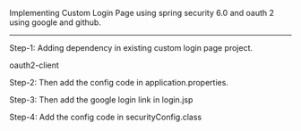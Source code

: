 Implementing Custom Login Page using spring security 6.0 and oauth 2 using google and github. 
_____________________________________________________________
Step-1: Adding dependency in existing custom login page project. 

oauth2-client

Step-2: Then add the config code in application.properties.

Step-3: Then add the google login link in login.jsp

Step-4: Add the config code in securityConfig.class